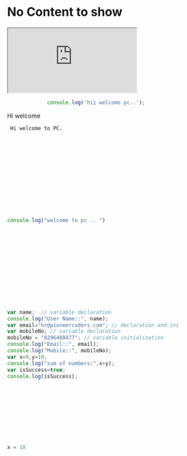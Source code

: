# No Content to show


<iframe src="https://stackblitz.com/edit/angular?embed=1"></iframe>



 ```javascript
              console.log('hii welcome pc..');
  ```

 Hi welcome 
<div id="editor123" style="height: 200px; width: 500px">
       
     Hi welcome to PC.  
    
 </div>

<div id="editor345" style="height: 200px; width: 500px"> 
 
 ```javascript
 console.log("welcome to pc .. ")
 ```
 
</div>

<div id="editor968" style="height: 300px; width: 80%"> 

```javascript
var name;  // variable declaration
console.log("User Name::", name);
var email="hr@pioneercoders.com"; // declaration and initialization
var mobileNo; // variable declaration
mobileNo = "8296488477"; // variable initialization
console.log("Email::", email);
console.log("Mobile::", mobileNo);
var x=9,y=10;
console.log("sum of numbers:",x+y);
var isSuccess=true;
console.log(isSuccess);
```

</div>


<div style="min-height: 300px"
  ace-editor>
  
  ```python
  x = 10
  ```
  
 </div>


